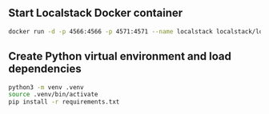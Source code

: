 
## Start Localstack Docker container

```bash
docker run -d -p 4566:4566 -p 4571:4571 --name localstack localstack/localstack
```

## Create Python virtual environment and load dependencies

```bash
python3 -m venv .venv
source .venv/bin/activate
pip install -r requirements.txt
```